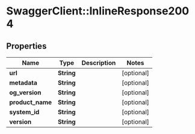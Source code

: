 # SwaggerClient::InlineResponse2004

## Properties
Name | Type | Description | Notes
------------ | ------------- | ------------- | -------------
**url** | **String** |  | [optional] 
**metadata** | **String** |  | [optional] 
**og_version** | **String** |  | [optional] 
**product_name** | **String** |  | [optional] 
**system_id** | **String** |  | [optional] 
**version** | **String** |  | [optional] 

